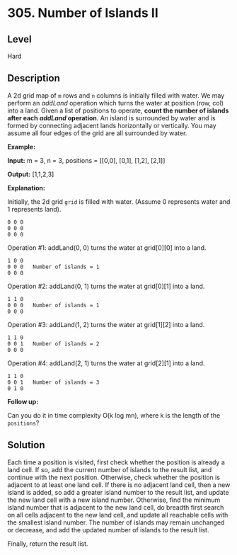 # 305. Number of Islands II
## Level
Hard

## Description
A 2d grid map of `m` rows and `n` columns is initially filled with water. We may perform an *addLand* operation which turns the water at position (row, col) into a land. Given a list of positions to operate, **count the number of islands after each *addLand* operation**. An island is surrounded by water and is formed by connecting adjacent lands horizontally or vertically. You may assume all four edges of the grid are all surrounded by water.

**Example:**

**Input:** m = 3, n = 3, positions = [[0,0], [0,1], [1,2], [2,1]]

**Output:** [1,1,2,3]

**Explanation:**

Initially, the 2d grid `grid` is filled with water. (Assume 0 represents water and 1 represents land).
```
0 0 0
0 0 0
0 0 0
```
Operation #1: addLand(0, 0) turns the water at grid[0][0] into a land.
```
1 0 0
0 0 0   Number of islands = 1
0 0 0
```
Operation #2: addLand(0, 1) turns the water at grid[0][1] into a land.
```
1 1 0
0 0 0   Number of islands = 1
0 0 0
```
Operation #3: addLand(1, 2) turns the water at grid[1][2] into a land.
```
1 1 0
0 0 1   Number of islands = 2
0 0 0
```
Operation #4: addLand(2, 1) turns the water at grid[2][1] into a land.
```
1 1 0
0 0 1   Number of islands = 3
0 1 0
```

**Follow up:**

Can you do it in time complexity O(k log mn), where k is the length of the `positions`?

## Solution
Each time a position is visited, first check whether the position is already a land cell. If so, add the current number of islands to the result list, and continue with the next position. Otherwise, check whether the position is adjacent to at least one land cell. If there is no adjacent land cell, then a new island is added, so add a greater island number to the result list, and update the new land cell with a new island number. Otherwise, find the minimum island number that is adjacent to the new land cell, do breadth first search on all cells adjacent to the new land cell, and update all reachable cells with the smallest island number. The number of islands may remain unchanged or decrease, and add the updated number of islands to the result list.

Finally, return the result list.
